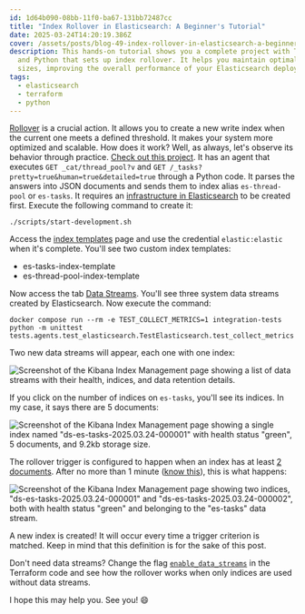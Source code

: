 ```yaml
---
id: 1d64b090-08bb-11f0-ba67-131bb72487cc
title: "Index Rollover in Elasticsearch: A Beginner's Tutorial"
date: 2025-03-24T14:20:19.386Z
cover: /assets/posts/blog-49-index-rollover-in-elasticsearch-a-beginner-s-tutorial.png
description: This hands-on tutorial shows you a complete project with Terraform
  and Python that sets up index rollover. It helps you maintain optimal index
  sizes, improving the overall performance of your Elasticsearch deployment
tags:
  - elasticsearch
  - terraform
  - python
---
```

[Rollover](https://www.elastic.co/guide/en/elasticsearch/reference/8.17/index-rollover.html) is a crucial action. It allows you to create a new write index when the current one meets a defined threshold. It makes your system more optimized and scalable. How does it work? Well, as always, let's observe its behavior through practice. [Check out this project](https://github.com/willianantunes/tutorials/tree/master/2025/03/elasticsearch-index-lifecycle-rollover). It has an agent that executes `GET _cat/thread_pool?v` and `GET /_tasks?pretty=true&human=true&detailed=true` through a Python code. It parses the answers into JSON documents and sends them to index alias `es-thread-pool` or `es-tasks`. It requires an [infrastructure in Elasticsearch](https://github.com/willianantunes/tutorials/blob/master/2025/03/elasticsearch-index-lifecycle-rollover/iac/main.tf) to be created first. Execute the following command to create it:

```shell
./scripts/start-development.sh
```

Access the [index templates](http://localhost:5601/app/management/data/index_management/templates) page and use the credential `elastic:elastic` when it's complete. You'll see two custom index templates:

* es-tasks-index-template
* es-thread-pool-index-template

Now access the tab [Data Streams](http://localhost:5601/app/management/data/index_management/data_streams). You'll see three system data streams created by Elasticsearch. Now execute the command:

```shell
docker compose run --rm -e TEST_COLLECT_METRICS=1 integration-tests python -m unittest tests.agents.test_elasticsearch.TestElasticsearch.test_collect_metrics
```

Two new data streams will appear, each one with one index:

![Screenshot of the Kibana Index Management page showing a list of data streams with their health, indices, and data retention details.](/assets/posts/blog-49-asset-1-data-streams.png "Kibana Index Management - Data Streams View")

If you click on the number of indices on `es-tasks`, you'll see its indices. In my case, it says there are 5 documents:

![Screenshot of the Kibana Index Management page showing a single index named "ds-es-tasks-2025.03.24-000001" with health status "green", 5 documents, and 9.2kb storage size.](/assets/posts/blog-49-asset-2-indices-es-tasks.png "Kibana Index Management - Index Details")

The rollover trigger is configured to happen when an index has at least [2 documents](https://github.com/willianantunes/tutorials/blob/17d09bf08908e7d5c59fc0d197fcd8cd612fe766/2025/03/elasticsearch-index-lifecycle-rollover/iac/main.tf#L46). After no more than 1 minute ([know this](https://github.com/willianantunes/tutorials/blob/17d09bf08908e7d5c59fc0d197fcd8cd612fe766/2025/03/elasticsearch-index-lifecycle-rollover/iac/main.tf#L364-L365)), this is what happens:

![Screenshot of the Kibana Index Management page showing two indices, "ds-es-tasks-2025.03.24-000001" and "ds-es-tasks-2025.03.24-000002", both with health status "green" and belonging to the "es-tasks" data stream.](/assets/posts/blog-49-asset-3-indices-es-tasks-rollover.png "Kibana Index Management - Multiple Indices View")

A new index is created! It will occur every time a trigger criterion is matched. Keep in mind that this definition is for the sake of this post.

Don't need data streams? Change the flag [`enable_data_streams`](https://github.com/willianantunes/tutorials/blob/17d09bf08908e7d5c59fc0d197fcd8cd612fe766/2025/03/elasticsearch-index-lifecycle-rollover/iac/main.tf#L2) in the Terraform code and see how the rollover works when only indices are used without data streams.

I hope this may help you. See you! 😄
